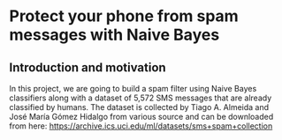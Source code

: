 # Protect your phone from spam messages with Naive Bayes
## Introduction and motivation
In this project, we are going to build a spam filter using Naive Bayes classifiers along with a dataset of 5,572 SMS messages that are already classified by humans.
The dataset is collected by Tiago A. Almeida and José María Gómez Hidalgo from various source and can be downloaded from here:
https://archive.ics.uci.edu/ml/datasets/sms+spam+collection
